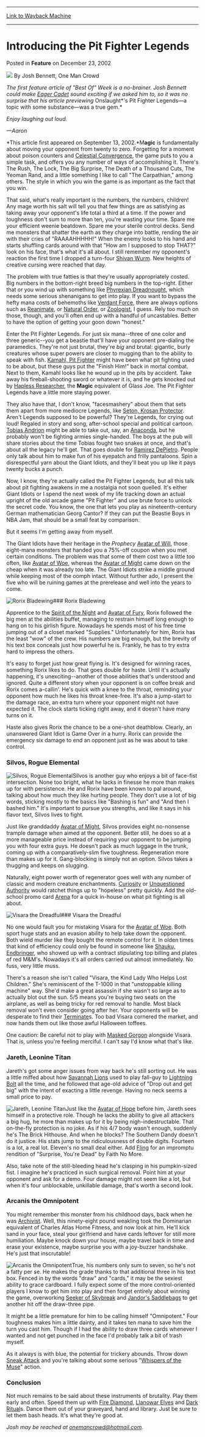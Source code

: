
---
[Link to Wayback Machine](https://web.archive.org/web/20160421052740/http://magic.wizards.com/en/articles/archive/feature/introducing-pit-fighter-legends-2002-12-23)

[_metadata_:wayback_url]:- "http://magic.wizards.com/en/articles/archive/feature/introducing-pit-fighter-legends-2002-12-23"
[_metadata_:wayback_raw_url]:- "https://web.archive.org/web/20160421052740id_/http://magic.wizards.com/en/articles/archive/feature/introducing-pit-fighter-legends-2002-12-23"
[_metadata_:wayback_capture_timestamp]:- "2016-04-21 05:27:40+00:00"
[_metadata_:description]:- "The first feature article of `Best Of` Week is a no-brainer. Josh Bennett could make Eager Cadet sound exciting if we asked him to, so it was no surprise that his article previewing Onslaught's Pit Fighter Legends—a topic with some substance—was a true gem.Enjoy laughing out loud.—Aaron"
[_metadata_:generator]:- "Drupal 7 (http://drupal.org)"
---


Introducing the Pit Fighter Legends
===================================



 Posted in **Feature**
 on December 23, 2002 






![](https://media.magic.wizards.com/styles/auth_small/public/generic-avatar-150_274.png)
By Josh Bennett, One Man Crowd











*The first feature article of "Best Of" Week is a no-brainer. Josh Bennett could make [Eager Cadet](http://gatherer.wizards.com/Pages/Card/Details.aspx?name=Eager+Cadet) sound exciting if we asked him to, so it was no surprise that his article previewing* Onslaught*'s Pit Fighter Legends—a topic with some substance—was a true gem.*

*Enjoy laughing out loud.*

*—Aaron*

*This article first appeared on September 13, 2002.*M**agic** is fundamentally about moving your opponent from twenty to zero. Forgetting for a moment about poison counters and [Celestial Convergence](http://gatherer.wizards.com/Pages/Card/Details.aspx?name=Celestial+Convergence), the game puts to you a simple task, and offers you any number of ways of accomplishing it. There's The Rush, The Lock, The Big Surprise, The Death of a Thousand Cuts, The Yeoman Rand, and a little something I like to call "The Carpathian," among others. The style in which you win the game is as important as the fact that you win.

That said, what's really important is the numbers, the numbers, children! Any mage worth his salt will tell you that few things are as satisfying as taking away your opponent's life total a third at a time. If the power and toughness don't sum to more than ten, you're wasting your time. Spare me your efficient weenie beatdown. Spare me your sterile control decks. Send me monsters that shatter the earth as they charge into battle, rending the air with their cries of "RAAAAHHHHH!" When the enemy looks to his hand and starts shuffling cards around with that "How am I supposed to stop THAT?" look on his face, that's what it's all about. I still remember my opponent's reaction the first time I dropped a turn-four [Shivan Wurm](http://gatherer.wizards.com/Pages/Card/Details.aspx?name=Shivan+Wurm). New heights of creative cursing were reached that day.

The problem with true fatties is that they're usually appropriately costed. Big numbers in the bottom-right breed big numbers in the top-right. Either that or you wind up with something like [Phyrexian Dreadnought](http://gatherer.wizards.com/Pages/Card/Details.aspx?name=Phyrexian+Dreadnought), which needs some serious shenanigans to get into play. If you want to bypass the hefty mana costs of behemoths like [Verdant Force](http://gatherer.wizards.com/Pages/Card/Details.aspx?name=Verdant+Force), there are always options such as [Reanimate](http://gatherer.wizards.com/Pages/Card/Details.aspx?&name=Reanimate), or [Natural Order](http://gatherer.wizards.com/Pages/Card/Details.aspx?name=Natural+Order), or [Zoologist](http://gatherer.wizards.com/Pages/Card/Details.aspx?name=Zoologist), I guess. Rely too much on those, though, and you'll often end up with a handful of uncastables. Better to have the option of getting your goon down "honest."

Enter the Pit Fighter Legends. For just six mana--three of one color and three generic--you get a beastie that'll have your opponent pre-dialing the paramedics. They're not just brutal, they're *big* and brutal: gigantic, burly creatures whose super powers are closer to mugging than to the ability to speak with fish. [Kamahl, Pit Fighter](http://gatherer.wizards.com/Pages/Card/Details.aspx?&name=Kamahl%252C%2BPit%2BFighter) might have been what pit fighting used to be about, but these guys put the "Finish Him!" back in mortal combat. Next to them, Kamahl looks like he wound up in the pits by accident. Take away his fireball-shooting sword or whatever it is, and he gets knocked out by [Hapless Researcher](http://gatherer.wizards.com/Pages/Card/Details.aspx?name=Hapless+Researcher), the **Magic** equivalent of Glass Joe. The Pit Fighter Legends have a little more staying power.

They also have that, I don't know, "facesmashery" about them that sets them apart from more mediocre Legends, like [Seton, Krosan Protector](http://gatherer.wizards.com/Pages/Card/Details.aspx?name=Seton%2C+Krosan+Protector). Aren't Legends supposed to be powerful? They're Legends, for crying out loud! Regaled in story and song, after-school special and political cartoon. [Tobias Andrion](http://gatherer.wizards.com/Pages/Card/Details.aspx?name=Tobias+Andrion) might be able to take out, say, an [Anaconda](http://gatherer.wizards.com/Pages/Card/Details.aspx?name=Anaconda), but he probably won't be fighting armies single-handed. The boys at the pub will share stories about the time Tobias fought two snakes at once, and that's about all the legacy he'll get. That goes double for [Ramirez DePietro](http://gatherer.wizards.com/Pages/Card/Details.aspx?name=Ramirez+DePietro). People only talk about him to make fun of his eyepatch and frilly pantaloons. Spin a disrespectful yarn about the Giant Idiots, and they'll beat you up like it pays twenty bucks a punch.

Now, I know, they're actually called the Pit Fighter Legends, but all this talk about pit fighting awakens in me a nostalgia not soon quelled. It's either Giant Idiots or I spend the next week of my life tracking down an actual upright of the old arcade game "Pit Fighter" and use brute force to unlock the secret code. You know, the one that lets you play as nineteenth-century German mathematician Georg Cantor? If they can put the Beastie Boys in NBA Jam, that should be a small feat by comparison.

But it seems I'm getting away from myself.

The Giant Idiots have their heritage in the *Prophecy* [Avatar of Will](http://gatherer.wizards.com/Pages/Card/Details.aspx?&name=Avatar%2Bof%2BWill), those eight-mana monsters that handed you a 75%-off coupon when you met certain conditions. The problem was that some of them cost two a little too often, like [Avatar of Woe](http://gatherer.wizards.com/Pages/Card/Details.aspx?name=Avatar+of+Woe), whereas the [Avatar of Might](http://gatherer.wizards.com/Pages/Card/Details.aspx?name=Avatar+of+Might) came down on the cheap when it was already too late. The Giant Idiots strike a middle ground while keeping most of the oomph intact. Without further ado, I present the five who will be ruining games at the prerelease and well into the years to come.

![Rorix Bladewing](http://gatherer.wizards.com/Handlers/Image.ashx?type=card&name=Rorix+Bladewing)### Rorix Bladewing

Apprentice to the [Spirit of the Night](http://gatherer.wizards.com/Pages/Card/Details.aspx?name=Spirit+of+the+Night) and [Avatar of Fury](http://gatherer.wizards.com/Pages/Card/Details.aspx?name=Avatar+of+Fury), Rorix followed the big men at the abilities buffet, managing to restrain himself long enough to hang on to his girlish figure. Nowadays he spends most of his free time jumping out of a closet marked "Supplies." Unfortunately for him, Rorix has the least "wow" of the crew. His numbers are big enough, but the brevity of his text box conceals just how powerful he is. Frankly, he has to try extra hard to impress the others.

It's easy to forget just how great flying is. It's designed for winning races, something Rorix likes to do. That goes double for haste. Until it's actually happening, it's unexciting--another of those abilities that's understood and ignored. Quite a different story when your opponent is on coffee break and Rorix comes a-callin'. He's quick with a knee to the throat, reminding your opponent how much he likes his throat knee-free. It's also a jump-start to the damage race, an extra turn where your opponent might not have expected it. The clock starts ticking right away, and it doesn't have many turns on it.

Haste also gives Rorix the chance to be a one-shot deathblow. Clearly, an unanswered Giant Idiot is Game Over in a hurry. Rorix can provide the emergency six damage to end an opponent just as he was about to take control.

### Silvos, Rogue Elemental

![Silvos, Rogue Elemental](http://gatherer.wizards.com/Handlers/Image.ashx?type=card&name=Silvos%2C+Rogue+Elemental)Silvos is another guy who enjoys a bit of face-fist intersection. None too bright, what he lacks in finesse he more than makes up for with persistence. He and Rorix have been known to pal around, talking about how much they like hurting people. They don't use a lot of big words, sticking mostly to the basics like "Bashing is fun" and "And then I bashed him." It's important to pursue you strengths, and like it says in his flavor text, Silvos lives to fight.

Just like granddaddy [Avatar of Might](http://gatherer.wizards.com/Pages/Card/Details.aspx?name=Avatar+of+Might), Silvos provides eight no-nonsense trample damage when aimed at the opponent. Better still, he does so at a more manageable price instead of requiring your opponent to be jumping you with four extra guys. He doesn't pack as much luggage in the trunk, coming up with a comparatively-slim five toughness. Regeneration more than makes up for it. Gang-blocking is simply not an option. Silvos takes a thugging and keeps on slugging.

Naturally, eight power worth of regenerator goes well with any number of classic and modern creature enchantments. [Curiosity](http://gatherer.wizards.com/Pages/Card/Details.aspx?name=Curiosity) or [Unquestioned Authority](http://gatherer.wizards.com/Pages/Card/Details.aspx?name=Unquestioned+Authority) would ratchet things up to "hopeless" pretty quickly. Add the old-school promo card [Arena](http://gatherer.wizards.com/Pages/Card/Details.aspx?name=Arena) for a quick in-house on what pit fighting is all about.

![Visara the Dreadful](http://gatherer.wizards.com/Handlers/Image.ashx?type=card&name=Visara+the+Dreadful)### Visara the Dreadful

No one would fault you for mistaking Visara for the [Avatar of Woe](http://gatherer.wizards.com/Pages/Card/Details.aspx?name=Avatar+of+Woe). Both sport huge stats and an evasion ability to help take down the opponent. Both wield murder like they bought the remote control for it. In olden times that kind of efficiency could only be found in someone like [Shauku, Endbringer](http://gatherer.wizards.com/Pages/Card/Details.aspx?name=Shauku%2C+Endbringer), who showed up with a contract stipulating top billing and plates of red M&M's. Nowadays it's all orders carried out almost immediately. No fuss, very little muss.

There's a reason she isn't called "Visara, the Kind Lady Who Helps Lost Children." She's reminiscent of the T-1000 in that "unstoppable killing machine" way. She'd make a great assassin if she wasn't so large as to actually blot out the sun. 5/5 means you're buying two seats on the airplane, as well as being tricky for red removal to handle. Most black removal won't even consider going after her. Your opponents will be desperate to find their [Terminate](http://gatherer.wizards.com/Pages/Card/Details.aspx?name=Terminate)s. Too bad Visara cornered the market, and now hands them out like those awful Halloween toffees.

One caution: Be careful not to play with [Masked Gorgon](http://gatherer.wizards.com/Pages/Card/Details.aspx?name=Masked+Gorgon) alongside Visara. That is, unless you're feeling merciful. I can't say I'd know what that's like.

### Jareth, Leonine Titan

Jareth's got some anger issues from way back he's still sorting out. He was a little miffed about how [Savannah Lions](http://gatherer.wizards.com/Pages/Card/Details.aspx?name=Savannah+Lions) used to play fall-guy to [Lightning Bolt](http://gatherer.wizards.com/Pages/Card/Details.aspx?name=Lightning+Bolt) all the time, and he followed that age-old advice of "Drop out and get big" with the intent of exacting a little revenge. Having no neck seems a small price to pay.

![Jareth, Leonine Titan](http://gatherer.wizards.com/Handlers/Image.ashx?type=card&name=Jareth%2C+Leonine+Titan)Just like the [Avatar of Hope](http://gatherer.wizards.com/Pages/Card/Details.aspx?name=Avatar+of+Hope) before him, Jareth sees himself in a protective role. Though he lacks the ability to give all attackers a big hug, he more than makes up for it by being nigh-indestructable. That on-the-fly protection is no joke. As if his 4/7 body wasn't enough, suddenly he's The Brick Hithouse. And when he blocks? The Southern Dandy doesn't do it justice. His stats jump to the ridiculousness of double digits. Fourteen is a lot, a real lot. Eleven's no small deal either. Add [Fling](http://gatherer.wizards.com/Pages/Card/Details.aspx?name=Fling) for an impromptu rendition of "Surprise, You're Dead" by Faith No More.

Also, take note of the still-bleeding head he's clasping in his pumpkin-sized fist. I imagine he's practiced in such surgical removal. Point him at your opponent and ask for a demo. Four damage might not seem like a lot, but when it's four unblockable, unkillable damage, that's worth a second look.

### Arcanis the Omnipotent

You might remember this monster from his childhood days, back when he was [Archivist](http://gatherer.wizards.com/Pages/Card/Details.aspx?name=Archivist). Well, this ninety-eight pound weakling took the Dominarian equivalent of Charles Atlas Home Fitness, and now look at him. He'll kick sand in your face, steal your girlfriend and have cards leftover for still more humiliation. Maybe knock down your house, maybe travel back in time and erase your existence, maybe surprise you with a joy-buzzer handshake. He's just that inscrutable!

![Arcanis the Omnipotent](http://gatherer.wizards.com/Handlers/Image.ashx?type=card&name=Arcanis+the+Omnipotent)True, his numbers only sum to seven, so he's not a fatty per se. He makes the grade thanks to that additional three in his text box. Fenced in by the words "draw" and "cards," it may be the sexiest ability to grace cardboard. I fully expect some of the more control-oriented players I know to get him into play and then forget entirely about winning the game, overworking [Seeker of Skybreak](http://gatherer.wizards.com/Pages/Card/Details.aspx?&name=Seeker%2Bof%2BSkybreak) and [Jandor's Saddlebags](http://gatherer.wizards.com/Pages/Card/Details.aspx?name=Jandor%27s+Saddlebags) to get another hit off the draw-three pipe.

It might be a little premature for him to be calling himself "Omnipotent." Four toughness makes him a little dainty, and it takes ten mana to save him the turn you cast him. Though if I had the ability to draw three cards whenever I wanted and not get punched in the face I'd probably talk a bit of trash myself.

As it always is with blue, the potential for trickery abounds. Throw down [Sneak Attack](http://gatherer.wizards.com/Pages/Card/Details.aspx?name=Sneak+Attack) and you're talking about some serious "[Whispers of the Muse](http://gatherer.wizards.com/Pages/Card/Details.aspx?name=Whispers+of+the+Muse)" action.

### Conclusion

Not much remains to be said about these instruments of brutality. Play them early and often. Speed them up with [Fire Diamond](http://gatherer.wizards.com/Pages/Card/Details.aspx?&name=Fire%2BDiamond), [Llanowar Elves](http://gatherer.wizards.com/Pages/Card/Details.aspx?&name=Llanowar%2BElves) and [Dark Ritual](http://gatherer.wizards.com/Pages/Card/Details.aspx?&name=Dark%2BRitual)s. Dance them out of your graveyard, hand and library. Just be sure to let them bash heads. It's what they're good at.

*Josh may be reached at onemancrowd@hotmail.com.*





